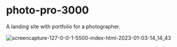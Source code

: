 # photo-pro-3000

A landing site with portfolio for a photographer.

![screencapture-127-0-0-1-5500-index-html-2023-01-03-14_14_43](https://user-images.githubusercontent.com/102978943/210338273-0282dde9-51d1-4ede-9759-ddcb295ed531.png)
